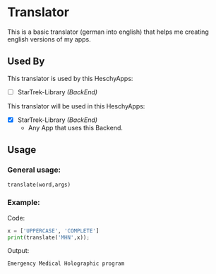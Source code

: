 # Translator
This is a basic translator (german into english) that helps me creating english versions of my apps.

## Used By

This translator is used by this HeschyApps:

- [ ] StarTrek-Library *(BackEnd)*

This translator will be used in this HeschyApps:

- [X] StarTrek-Library *(BackEnd)*
    - Any App that uses this Backend.

## Usage

### General usage:
```python
translate(word,args)
```
     
### Example:

Code:   
```python
x = ['UPPERCASE', 'COMPLETE']
print(translate('MHN',x));
```
Output:
```
Emergency Medical Holographic program
```
